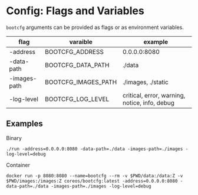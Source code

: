 
# Config: Flags and Variables

`bootcfg` arguments can be provided as flags or as environment variables.

| flag | varaible | example |
|------|----------|---------|
| -address | BOOTCFG_ADDRESS | 0.0.0.0:8080 |
| -data-path | BOOTCFG_DATA_PATH | ./data |
| -images-path | BOOTCFG_IMAGES_PATH | ./images, ./static |
| -log-level | BOOTCFG_LOG_LEVEL | critical, error, warning, notice, info, debug |

## Examples

Binary

    ./run -address=0.0.0.0:8080 -data-path=./data -images-path=./images -log-level=debug

Container

    docker run -p 8080:8080 --name=bootcfg --rm -v $PWD/data:/data:Z -v $PWD/images:/images:Z coreos/bootcfg:latest -address=0.0.0.0:8080 -data-path=./data -images-path=./images -log-level=debug

